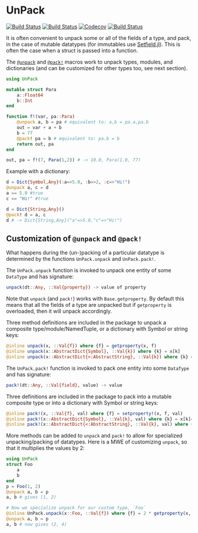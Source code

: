 # UnPack

[![Build Status](https://travis-ci.com/mauro3/UnPack.jl.svg?branch=master)](https://travis-ci.com/mauro3/UnPack.jl)
[![Build Status](https://ci.appveyor.com/api/projects/status/github/mauro3/UnPack.jl?svg=true)](https://ci.appveyor.com/project/mauro3/UnPack-jl)
[![Codecov](https://codecov.io/gh/mauro3/UnPack.jl/branch/master/graph/badge.svg)](https://codecov.io/gh/mauro3/UnPack.jl)
[![Build Status](https://api.cirrus-ci.com/github/mauro3/UnPack.jl.svg)](https://cirrus-ci.com/github/mauro3/UnPack.jl)


It is often convenient to unpack some or all of the fields of a type,
and pack, in the case of mutable datatypes (for immutables use
[Setfield.jl](https://github.com/jw3126/Setfield.jl)). This is often
the case when a struct is passed into a function.

The [`@unpack`](@ref) and [`@pack!`](@ref) macros work to unpack
types, modules, and dictionaries (and can be customized for other
types too, see next section).

```julia
using UnPack

mutable struct Para
    a::Float64
    b::Int
end

function f!(var, pa::Para)
    @unpack a, b = pa # equivalent to: a,b = pa.a,pa.b
    out = var + a + b
    b = 77
    @pack! pa = b # equivalent to: pa.b = b
    return out, pa
end

out, pa = f!(7, Para(1,2)) # -> 10.0, Para(1.0, 77)
```

Example with a dictionary:

```julia
d = Dict{Symbol,Any}(:a=>5.0, :b=>2, :c=>"Hi!")
@unpack a, c = d
a == 5.0 #true
c == "Hi!" #true

d = Dict{String,Any}()
@pack! d = a, c
d # -> Dict{String,Any}("a"=>5.0,"c"=>"Hi!")
```

## Customization of `@unpack` and `@pack!`

What happens during the (un-)packing of a particular datatype is
determined by the functions `UnPack.unpack` and `UnPack.pack!`.

The `UnPack.unpack` function is invoked to unpack one entity of some
`DataType` and has signature:

```julia
unpack(dt::Any, ::Val{property}) -> value of property
```

Note that `unpack` (and `pack!`) works with `Base.getproperty`.  By
default this means that all the fields of a type are unpacked but if
`getproperty` is overloaded, then it will unpack accordingly.

Three method definitions are included in the package to unpack a
composite type/module/NamedTuple, or a dictionary with Symbol or
string keys:

```julia
@inline unpack(x, ::Val{f}) where {f} = getproperty(x, f)
@inline unpack(x::AbstractDict{Symbol}, ::Val{k}) where {k} = x[k]
@inline unpack(x::AbstractDict{<:AbstractString}, ::Val{k}) where {k} = x[string(k)]
```

The `UnPack.pack!` function is invoked to pack one entity into some
`DataType` and has signature:

```julia
pack!(dt::Any, ::Val{field}, value) -> value
```

Three definitions are included in the package to pack into a mutable composite
type or into a dictionary with Symbol or string keys:

```julia
@inline pack!(x, ::Val{f}, val) where {f} = setproperty!(x, f, val)
@inline pack!(x::AbstractDict{Symbol}, ::Val{k}, val) where {k} = x[k]=val
@inline pack!(x::AbstractDict{<:AbstractString}, ::Val{k}, val) where {k} = x[string(k)]=val
```

More methods can be added to `unpack` and `pack!` to allow for
specialized unpacking/packing of datatypes. Here is a MWE of customizing
`unpack`, so that it multiplies the values by 2:

```julia
using UnPack
struct Foo
    a
    b
end
p = Foo(1, 2)
@unpack a, b = p
a, b # gives (1, 2)

# Now we specialize unpack for our custom type, `Foo`
@inline UnPack.unpack(x::Foo, ::Val{f}) where {f} = 2 * getproperty(x, f)
@unpack a, b = p
a, b # now gives (2, 4)
```
